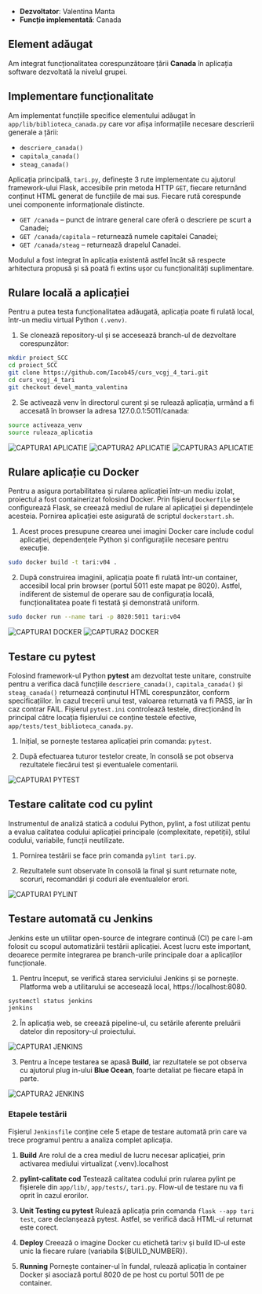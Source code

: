 - **Dezvoltator**: Valentina Manta
- **Funcție implementată**: Canada

## Element adăugat

Am integrat funcționalitatea corespunzătoare țării **Canada** în aplicația software dezvoltată la nivelul grupei.

## Implementare funcționalitate

Am implementat funcțiile specifice elementului adăugat în `app/lib/biblioteca_canada.py` care vor afișa informațiile necesare descrierii generale a țării:

- `descriere_canada()`
- `capitala_canada()`
- `steag_canada()`

Aplicația principală, `tari.py`, definește 3 rute implementate cu ajutorul framework-ului Flask, accesibile prin metoda HTTP `GET`, fiecare returnând conținut HTML generat de funcțiile de mai sus. Fiecare rută corespunde unei componente informaționale distincte.

- `GET /canada` – punct de intrare general care oferă o descriere pe scurt a Canadei;
- `GET /canada/capitala` – returnează numele capitalei Canadei;
- `GET /canada/steag` – returnează drapelul Canadei.

Modulul a fost integrat în aplicația existentă astfel încât să respecte arhitectura propusă și să poată fi extins ușor cu funcționalități suplimentare.

## Rulare locală a aplicației

Pentru a putea testa funcționalitatea adăugată, aplicația poate fi rulată local, într-un mediu virtual Python `(.venv)`.

1. Se clonează repository-ul și se accesează branch-ul de dezvoltare corespunzător:

```bash
mkdir proiect_SCC
cd proiect_SCC
git clone https://github.com/Iacob45/curs_vcgj_4_tari.git
cd curs_vcgj_4_tari
git checkout devel_manta_valentina
```

2. Se activează venv în directorul curent și se rulează aplicația, urmând a fi accesată în browser la adresa 127.0.0.1:5011/canada:

```bash
source activeaza_venv
source ruleaza_aplicatia
```

![CAPTURA1 APLICATIE](static/ruleaza_aplicatia.png)
![CAPTURA2 APLICATIE](static/capitala.png)
![CAPTURA3 APLICATIE](static/steag.png)

## Rulare aplicație cu Docker

Pentru a asigura portabilitatea și rularea aplicației într-un mediu izolat, proiectul a fost containerizat folosind Docker. Prin fișierul `Dockerfile` se configurează Flask, se creează mediul de rulare al aplicației și dependințele acesteia. Pornirea aplicației este asigurată de scriptul `dockerstart.sh`.

1. Acest proces presupune crearea unei imagini Docker care include codul aplicației, dependențele Python și configurațiile necesare pentru execuție.

```bash
sudo docker build -t tari:v04 .
```

2. După construirea imaginii, aplicația poate fi rulată într-un container, accesibil local prin browser (portul 5011 este mapat pe 8020). Astfel, indiferent de sistemul de operare sau de configurația locală, funcționalitatea poate fi testată și demonstrată uniform.

```bash
sudo docker run --name tari -p 8020:5011 tari:v04
```

![CAPTURA1 DOCKER](static/docker_imagine.png)
![CAPTURA2 DOCKER](static/docker.png)

## Testare cu pytest

Folosind framework-ul Python **pytest** am dezvoltat teste unitare, construite pentru a verifica dacă funcțiile `descriere_canada()`, `capitala_canada()` și `steag_canada()` returnează conținutul HTML corespunzător, conform specificațiilor. În cazul trecerii unui test, valoarea returnată va fi PASS, iar în caz contrar FAIL. Fișierul `pytest.ini` controlează testele, direcționând în principal către locația fișierului ce conține testele efective, `app/tests/test_biblioteca_canada.py`.

1. Inițial, se pornește testarea aplicației prin comanda: `pytest`.

2. După efectuarea tuturor testelor create, în consolă se pot observa rezultatele fiecărui test și eventualele comentarii.

![CAPTURA1 PYTEST](static/pytest.png)

## Testare calitate cod cu pylint

Instrumentul de analiză statică a codului Python, pylint, a fost utilizat pentu a evalua calitatea codului aplicației principale (complexitate, repetiții), stilul codului, variabile, funcții neutilizate.

1. Pornirea testării se face prin comanda `pylint tari.py`.

2. Rezultatele sunt observate în consolă la final și sunt returnate note, scoruri, recomandări și coduri ale eventualelor erori.

![CAPTURA1 PYLINT](static/pylint.png)

## Testare automată cu Jenkins

Jenkins este un utilitar open-source de integrare continuă (CI) pe care l-am folosit cu scopul automatizării testării aplicației. Acest lucru este important, deoarece permite integrarea pe branch-urile principale doar a aplicaților funcționale.

1. Pentru început, se verifică starea serviciului Jenkins și se pornește. Platforma web a utilitarului se accesează local, https://localhost:8080.

```bash
systemctl status jenkins
jenkins
```

2. În aplicația web, se creează pipeline-ul, cu setările aferente preluării datelor din repository-ul proiectului.

![CAPTURA1 JENKINS](static/pipeline.png)

3. Pentru a începe testarea se apasă **Build**, iar rezultatele se pot observa cu ajutorul plug in-ului **Blue Ocean**, foarte detaliat pe fiecare etapă în parte.

![CAPTURA2 JENKINS](static/blueocean.png)

### Etapele testării

Fișierul `Jenkinsfile` conține cele 5 etape de testare automată prin care va trece programul pentru a analiza complet aplicația.

1. **Build**
Are rolul de a crea mediul de lucru necesar aplicației, prin activarea mediului virtualizat (.venv).localhost

2. **pylint-calitate cod**
Testează calitatea codului prin rularea pylint pe fișierele din `app/lib/`, `app/tests/`, `tari.py`. Flow-ul de testare nu va fi oprit în cazul erorilor.

3. **Unit Testing cu pytest**
Rulează aplicația prin comanda `flask --app tari test`, care declanșează pytest. Astfel, se verifică dacă HTML-ul returnat este corect.

4. **Deploy**
Creează o imagine Docker cu etichetă tari:v<ID> și build ID-ul este unic la fiecare rulare (variabila ${BUILD_NUMBER}).

5. **Running**
Pornește container-ul în fundal, rulează aplicația în container Docker și asociază portul 8020 de pe host cu portul 5011 de pe container.

